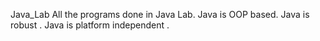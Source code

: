 Java_Lab
All the programs done in Java Lab.
Java is OOP based.
Java is robust .
Java is platform independent .
